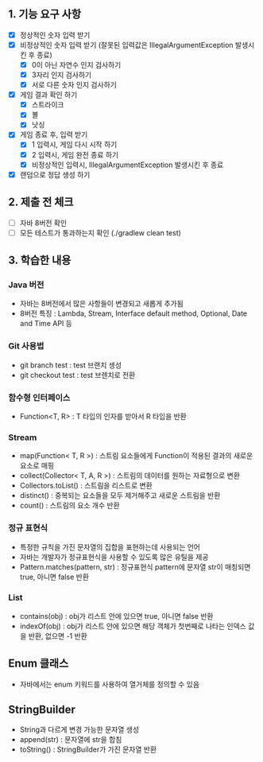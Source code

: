 ## 1. 기능 요구 사항

- [x] 정상적인 숫자 입력 받기
- [x] 비정상적인 숫자 입력 받기 (잘못된 입력값은 IllegalArgumentException 발생시킨 후 종료)
  - [x] 0이 아닌 자연수 인지 검사하기
  - [x] 3자리 인지 검사하기
  - [x] 서로 다른 숫자 인지 검사하기
- [x] 게임 결과 확인 하기
  - [x] 스트라이크
  - [x] 볼
  - [x] 낫싱
- [x] 게임 종료 후, 입력 받기
  - [x] 1 입력시, 게임 다시 시작 하기
  - [x] 2 입력시, 게임 완전 종료 하기
  - [x] 비정상적인 입력시, IllegalArgumentException 발생시킨 후 종료
- [x] 랜덤으로 정답 생성 하기

## 2. 제출 전 체크

- [ ] 자바 8버전 확인
- [ ] 모든 테스트가 통과하는지 확인 (./gradlew clean test)

## 3. 학습한 내용

### Java 버전

- 자바는 8버전에서 많은 사항들이 변경되고 새롭게 추가됨
- 8버전 특징 : Lambda, Stream, Interface default method, Optional, Date and Time API 등

### Git 사용법

- git branch test : test 브랜치 생성
- git checkout test : test 브렌치로 전환

### 함수형 인터페이스

- Function<T, R> : T 타입의 인자를 받아서 R 타입을 반환

### Stream

- map(Function< T, R >) : 스트림 요소들에게 Function이 적용된 결과의 새로운 요소로 매핑
- collect(Collector< T, A, R >) : 스트림의 데이터를 원하는 자료형으로 변환
- Collectors.toList() : 스트림을 리스트로 변환
- distinct() : 중복되는 요소들을 모두 제거해주고 새로운 스트림을 반환
- count() : 스트림의 요소 개수 반환

### 정규 표현식

- 특정한 규칙을 가진 문자열의 집합을 표현하는데 사용되는 언어
- 자바는 개발자가 정규표현식을 사용할 수 있도록 많은 유틸을 제공
- Pattern.matches(pattern, str) : 정규표현식 pattern에 문자열 str이 매칭되면 true, 아니면 false 반환

### List

- contains(obj) : obj가 리스트 안에 있으면 true, 아니면 false 반환
- indexOf(obj) : obj가 리스트 안에 있으면 해당 객체가 첫번째로 나타는 인덱스 값을 반환, 없으면 -1 반환

## Enum 클래스

- 자바에서는 enum 키워드를 사용하여 열거체를 정의할 수 있음

## StringBuilder

- String과 다르게 변경 가능한 문자열 생성
- append(str) : 문자열에 str을 합침
- toString() : StringBuilder가 가진 문자열 반환